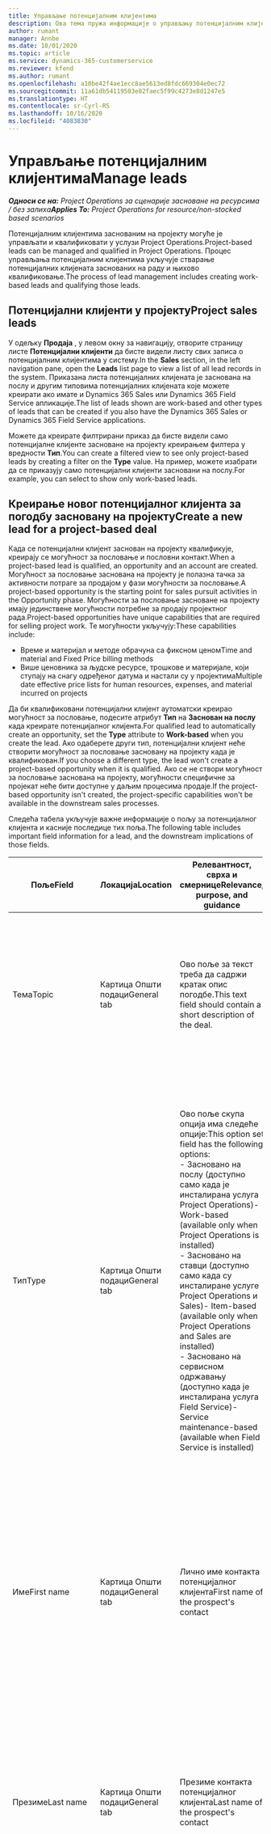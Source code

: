 ```yaml
---
title: Управљање потенцијалним клијентима
description: Ова тема пружа информације о управљању потенцијалним клијентима заснованим на пројекту.
author: rumant
manager: Annbe
ms.date: 10/01/2020
ms.topic: article
ms.service: dynamics-365-customerservice
ms.reviewer: kfend
ms.author: rumant
ms.openlocfilehash: a10be42f4ae1ecc8ae5613ed8fdc669304e0ec72
ms.sourcegitcommit: 11a61db54119503e82faec5f99c4273e8d1247e5
ms.translationtype: HT
ms.contentlocale: sr-Cyrl-RS
ms.lasthandoff: 10/16/2020
ms.locfileid: "4083830"
---
```

# <a name="manage-leads"></a><span data-ttu-id="b7829-103">Управљање потенцијалним клијентима</span><span class="sxs-lookup"><span data-stu-id="b7829-103">Manage leads</span></span>

<span data-ttu-id="b7829-104">_**Односи се на:** Project Operations за сценарије засноване на ресурсима / без залиха_</span><span class="sxs-lookup"><span data-stu-id="b7829-104">_**Applies To:** Project Operations for resource/non-stocked based scenarios_</span></span>

<span data-ttu-id="b7829-105">Потенцијалним клијентима заснованим на пројекту могуће је управљати и квалификовати у услузи Project Operations.</span><span class="sxs-lookup"><span data-stu-id="b7829-105">Project-based leads can be managed and qualified in Project Operations.</span></span> <span data-ttu-id="b7829-106">Процес управљања потенцијалним клијентима укључује стварање потенцијалних клијената заснованих на раду и њихово квалификовање.</span><span class="sxs-lookup"><span data-stu-id="b7829-106">The process of lead management includes creating work-based leads and qualifying those leads.</span></span> 

## <a name="project-sales-leads"></a><span data-ttu-id="b7829-107">Потенцијални клијенти у пројекту</span><span class="sxs-lookup"><span data-stu-id="b7829-107">Project sales leads</span></span>

<span data-ttu-id="b7829-108">У одељку **Продаја** , у левом окну за навигацију, отворите страницу листе **Потенцијални клијенти** да бисте видели листу свих записа о потенцијалним клијентима у систему.</span><span class="sxs-lookup"><span data-stu-id="b7829-108">In the **Sales** section, in the left navigation pane, open the **Leads** list page to view a list of all lead records in the system.</span></span> <span data-ttu-id="b7829-109">Приказана листа потенцијалних клијената је заснована на послу и другим типовима потенцијалних клијената које можете креирати ако имате и Dynamics 365 Sales или Dynamics 365 Field Service апликације.</span><span class="sxs-lookup"><span data-stu-id="b7829-109">The list of leads shown are work-based and other types of leads that can be created if you also have the Dynamics 365 Sales or Dynamics 365 Field Service applications.</span></span>

<span data-ttu-id="b7829-110">Можете да креирате филтрирани приказ да бисте видели само потенцијалне клијенте засноване на пројекту креирањем филтера у вредности **Тип**.</span><span class="sxs-lookup"><span data-stu-id="b7829-110">You can create a filtered view to see only project-based leads by creating a filter on the **Type** value.</span></span> <span data-ttu-id="b7829-111">На пример, можете изабрати да се приказују само потенцијални клијенти засновани на послу.</span><span class="sxs-lookup"><span data-stu-id="b7829-111">For example, you can select to show only work-based leads.</span></span>

## <a name="create-a-new-lead-for-a-project-based-deal"></a><span data-ttu-id="b7829-112">Креирање новог потенцијалног клијента за погодбу засновану на пројекту</span><span class="sxs-lookup"><span data-stu-id="b7829-112">Create a new lead for a project-based deal</span></span>

<span data-ttu-id="b7829-113">Када се потенцијални клијент заснован на пројекту квалификује, креирају се могућност за пословање и пословни контакт.</span><span class="sxs-lookup"><span data-stu-id="b7829-113">When a project-based lead is qualified, an opportunity and an account are created.</span></span> <span data-ttu-id="b7829-114">Могућност за пословање заснована на пројекту је полазна тачка за активности потраге за продајом у фази могућности за пословање.</span><span class="sxs-lookup"><span data-stu-id="b7829-114">A project-based opportunity is the starting point for sales pursuit activities in the Opportunity phase.</span></span> <span data-ttu-id="b7829-115">Могућности за пословање засноване на пројекту имају јединствене могућности потребне за продају пројектног рада.</span><span class="sxs-lookup"><span data-stu-id="b7829-115">Project-based opportunities have unique capabilities that are required for selling project work.</span></span> <span data-ttu-id="b7829-116">Те могућности укључују:</span><span class="sxs-lookup"><span data-stu-id="b7829-116">These capabilities include:</span></span>

- <span data-ttu-id="b7829-117">Време и материјал и методе обрачуна са фиксном ценом</span><span class="sxs-lookup"><span data-stu-id="b7829-117">Time and material and Fixed Price billing methods</span></span>
- <span data-ttu-id="b7829-118">Више ценовника за људске ресурсе, трошкове и материјале, који ступају на снагу одређеног датума и настали су у пројектима</span><span class="sxs-lookup"><span data-stu-id="b7829-118">Multiple date effective price lists for human resources, expenses, and material incurred on projects</span></span>

<span data-ttu-id="b7829-119">Да би квалификовани потенцијални клијент аутоматски креирао могућност за пословање, подесите атрибут **Тип** на **Заснован на послу** када креирате потенцијалног клијента.</span><span class="sxs-lookup"><span data-stu-id="b7829-119">For qualified lead to automatically create an opportunity, set the **Type** attribute to **Work-based** when you create the lead.</span></span> <span data-ttu-id="b7829-120">Ако одаберете други тип, потенцијални клијент неће створити могућност за пословање засновану на пројекту када је квалификован.</span><span class="sxs-lookup"><span data-stu-id="b7829-120">If you choose a different type, the lead won't create a project-based opportunity when it is qualified.</span></span> <span data-ttu-id="b7829-121">Ако се не створи могућност за пословање заснована на пројекту, могућности специфичне за пројекат неће бити доступне у даљим процесима продаје.</span><span class="sxs-lookup"><span data-stu-id="b7829-121">If the project-based opportunity isn't created, the project-specific capabilities won't be available in the downstream sales processes.</span></span>

<span data-ttu-id="b7829-122">Следећа табела укључује важне информације о пољу за потенцијалног клијента и касније последице тих поља.</span><span class="sxs-lookup"><span data-stu-id="b7829-122">The following table includes important field information for a lead, and the downstream implications of those fields.</span></span>
 
| <span data-ttu-id="b7829-123">**Поље**</span><span class="sxs-lookup"><span data-stu-id="b7829-123">**Field**</span></span> | <span data-ttu-id="b7829-124">**Локација**</span><span class="sxs-lookup"><span data-stu-id="b7829-124">**Location**</span></span> | <span data-ttu-id="b7829-125">**Релевантност, сврха и смернице**</span><span class="sxs-lookup"><span data-stu-id="b7829-125">**Relevance, purpose, and guidance**</span></span> | <span data-ttu-id="b7829-126">**Последични утицај**</span><span class="sxs-lookup"><span data-stu-id="b7829-126">**Downstream impact**</span></span> |
| --- | --- | --- | --- |
| <span data-ttu-id="b7829-127">Тема</span><span class="sxs-lookup"><span data-stu-id="b7829-127">Topic</span></span> | <span data-ttu-id="b7829-128">Картица Општи подаци</span><span class="sxs-lookup"><span data-stu-id="b7829-128">General tab</span></span> | <span data-ttu-id="b7829-129">Ово поље за текст треба да садржи кратак опис погодбе.</span><span class="sxs-lookup"><span data-stu-id="b7829-129">This text field should contain a short description of the deal.</span></span> | <span data-ttu-id="b7829-130">Тема потенцијалног клијента подразумевано ће бити тема могућности за пословање, као и назив понуде и пројектног уговора.</span><span class="sxs-lookup"><span data-stu-id="b7829-130">The topic of the lead will default as the topic of the Opportunity, and the Name of Quote and Project contract.</span></span> |
| <span data-ttu-id="b7829-131">Тип</span><span class="sxs-lookup"><span data-stu-id="b7829-131">Type</span></span> | <span data-ttu-id="b7829-132">Картица Општи подаци</span><span class="sxs-lookup"><span data-stu-id="b7829-132">General tab</span></span> | <span data-ttu-id="b7829-133">Ово поље скупа опција има следеће опције:</span><span class="sxs-lookup"><span data-stu-id="b7829-133">This option set field has the following options:</span></span></br><span data-ttu-id="b7829-134">- Засновано на послу (доступно само када је инсталирана услуга Project Operations)</span><span class="sxs-lookup"><span data-stu-id="b7829-134">- Work-based (available only when Project Operations is installed)</span></span></br><span data-ttu-id="b7829-135">- Засновано на ставци (доступно само када су инсталиране услуге Project Operations и Sales)</span><span class="sxs-lookup"><span data-stu-id="b7829-135">- Item-based (available only when Project Operations and Sales are installed)</span></span></br><span data-ttu-id="b7829-136">- Засновано на сервисном одржавању (доступно када је инсталирана услуга Field Service)</span><span class="sxs-lookup"><span data-stu-id="b7829-136">- Service maintenance-based (available when Field Service is installed)</span></span> | <span data-ttu-id="b7829-137">Када се вредност овог поља постави на **Засновано на послу** за потенцијалног клијента, потенцијални клијент је квалификован да креира могућност за пословање засновану на пројекту.</span><span class="sxs-lookup"><span data-stu-id="b7829-137">When the value of this field is set to **Work-based** on the lead, the lead is qualified to create a Project-based Opportunity.</span></span> <span data-ttu-id="b7829-138">Од могућности за пословање засноване на пројекту се захтева да омогући сва проширења и функције специфичне за пројекат у каснијем процесу продаје за ову погодбу.</span><span class="sxs-lookup"><span data-stu-id="b7829-138">A project-based opportunity is required to enable all project-specific extensions and functionality in the downstream sales process for this deal.</span></span> |
| <span data-ttu-id="b7829-139">Име</span><span class="sxs-lookup"><span data-stu-id="b7829-139">First name</span></span> | <span data-ttu-id="b7829-140">Картица Општи подаци</span><span class="sxs-lookup"><span data-stu-id="b7829-140">General tab</span></span> | <span data-ttu-id="b7829-141">Лично име контакта потенцијалног клијента</span><span class="sxs-lookup"><span data-stu-id="b7829-141">First name of the prospect's contact</span></span> | <span data-ttu-id="b7829-142">Када се потенцијални клијент квалификује, креирају се пословни контакт, контакт и могућност за пословање.</span><span class="sxs-lookup"><span data-stu-id="b7829-142">When the lead is qualified, an account, contact, and opportunity are created.</span></span> <span data-ttu-id="b7829-143">Овде се поставља вредност личног имена контакта.</span><span class="sxs-lookup"><span data-stu-id="b7829-143">The first name of the contact is the value set here.</span></span> |
| <span data-ttu-id="b7829-144">Презиме</span><span class="sxs-lookup"><span data-stu-id="b7829-144">Last name</span></span> | <span data-ttu-id="b7829-145">Картица Општи подаци</span><span class="sxs-lookup"><span data-stu-id="b7829-145">General tab</span></span> | <span data-ttu-id="b7829-146">Презиме контакта потенцијалног клијента</span><span class="sxs-lookup"><span data-stu-id="b7829-146">Last name of the prospect's contact</span></span> | <span data-ttu-id="b7829-147">Када се потенцијални клијент квалификује, креирају се пословни контакт, контакт и могућност за пословање.</span><span class="sxs-lookup"><span data-stu-id="b7829-147">When the lead is qualified, an account, contact, and opportunity are created.</span></span> <span data-ttu-id="b7829-148">Овде се поставља вредност презимена контакта.</span><span class="sxs-lookup"><span data-stu-id="b7829-148">The last name of the contact the value set here.</span></span> |
| <span data-ttu-id="b7829-149">Предузеће</span><span class="sxs-lookup"><span data-stu-id="b7829-149">Company</span></span> | <span data-ttu-id="b7829-150">Картица Општи подаци</span><span class="sxs-lookup"><span data-stu-id="b7829-150">General tab</span></span> | <span data-ttu-id="b7829-151">Назив компаније потенцијалног клијента</span><span class="sxs-lookup"><span data-stu-id="b7829-151">Name of the prospect customer's company</span></span> | <span data-ttu-id="b7829-152">Када се потенцијални клијент квалификује, креирају се пословни контакт, контакт и могућност за пословање.</span><span class="sxs-lookup"><span data-stu-id="b7829-152">When the lead is qualified, an account, contact, and opportunity are created.</span></span> <span data-ttu-id="b7829-153">Име креираног пословног контакта је вредност која је овде постављена.</span><span class="sxs-lookup"><span data-stu-id="b7829-153">The name of the account created the value set here.</span></span> |
| <span data-ttu-id="b7829-154">Валута</span><span class="sxs-lookup"><span data-stu-id="b7829-154">Currency</span></span> | <span data-ttu-id="b7829-155">Картица Детаљи</span><span class="sxs-lookup"><span data-stu-id="b7829-155">Details tab</span></span> | <span data-ttu-id="b7829-156">Валута потенцијалног клијента</span><span class="sxs-lookup"><span data-stu-id="b7829-156">Prospect customer's currency</span></span> | <span data-ttu-id="b7829-157">Када се потенцијални клијент квалификује, креирају се пословни контакт, контакт и могућност за пословање.</span><span class="sxs-lookup"><span data-stu-id="b7829-157">When the lead is qualified, an account, contact, and opportunity are created.</span></span> <span data-ttu-id="b7829-158">Валута креираног пословног контакта је вредност која је овде постављена.</span><span class="sxs-lookup"><span data-stu-id="b7829-158">The currency of the account created is the value set here.</span></span> |

## <a name="qualify-a-new-project-based-lead"></a><span data-ttu-id="b7829-159">Квалификовање новог потенцијалног клијента заснованог на пројекту</span><span class="sxs-lookup"><span data-stu-id="b7829-159">Qualify a new project-based lead</span></span>

<span data-ttu-id="b7829-160">Потенцијални клијенти који имају вредност **Тип** постављену на **Заснован на послу** називају се потенцијални клијенти засновани на пројектима.</span><span class="sxs-lookup"><span data-stu-id="b7829-160">Leads that have the **Type** value set to **Work-based** are called project-based leads.</span></span> <span data-ttu-id="b7829-161">Када се потенцијални клијент на заснован на пројекту квалификује, креира се следеће:</span><span class="sxs-lookup"><span data-stu-id="b7829-161">When a project-based lead is qualified, the following is created:</span></span>

- <span data-ttu-id="b7829-162">Потенцијални клијент који користи поље **Предузеће** од потенцијалног клијента.</span><span class="sxs-lookup"><span data-stu-id="b7829-162">An account that uses the **Company** field from the lead.</span></span>
- <span data-ttu-id="b7829-163">Запис контакта повезан са пословним контактом на основу вредности у пољима **Име** и **Презиме** потенцијалног клијента.</span><span class="sxs-lookup"><span data-stu-id="b7829-163">A contact record associated to the account based on the values in the **First Name** and **Last Name** fields on the lead.</span></span>
- <span data-ttu-id="b7829-164">Могућност за пословање заснована на пројекту која има поље **Тип** постављено на &quot;**Засновано на послу**.</span><span class="sxs-lookup"><span data-stu-id="b7829-164">A project-based opportunity that has the **Type** field set to &quot;**Wwork-based**.</span></span>

<span data-ttu-id="b7829-165">За детаљније информације о квалификованим потенцијалним клијентима, погледајте чланак [Квалификовање или конвертовање потенцијалних клијената](https://docs.microsoft.com/dynamics365/sales-enterprise/qualify-lead-convert-opportunity-sales).</span><span class="sxs-lookup"><span data-stu-id="b7829-165">For more detailed information on qualifying leads, see[Qualify or convert leads](https://docs.microsoft.com/dynamics365/sales-enterprise/qualify-lead-convert-opportunity-sales).</span></span>

## <a name="lead-qualification-and-legal-entity-information"></a><span data-ttu-id="b7829-166">Квалификација потенцијалног клијента и информације о правном лицу</span><span class="sxs-lookup"><span data-stu-id="b7829-166">Lead qualification and legal entity information</span></span> 

<span data-ttu-id="b7829-167">Када покренете Project Operations користећи режим примене, Project Operations за сценарије засноване на ресурсима / без залиха, сваки клијент и могућност за пословање ће морати да имају подешено поље **Предузеће-власник**.</span><span class="sxs-lookup"><span data-stu-id="b7829-167">When you run Project Operations using the deployment mode, Project Operations for resource/non-stocked based scenarios, each customer and opportunity will require having the **Owning Company** field set.</span></span> <span data-ttu-id="b7829-168">Предузеће-власник је правно лице у вашој организацији које је власник испоруке пројекта.</span><span class="sxs-lookup"><span data-stu-id="b7829-168">The Owning company is a legal entity in your organization that owns the delivery of the project.</span></span> <span data-ttu-id="b7829-169">Сваки клијент или пословни контакт са типом релације клијента мора имати вредност поља **Предузеће-власник** подешену на правно лице које уговара и преговара са овим клијентом.</span><span class="sxs-lookup"><span data-stu-id="b7829-169">Each customer, or account with relationship type of customer, must have the **Owning Company** field value set to the legal entity that contracts and negotiates with this customer.</span></span> <span data-ttu-id="b7829-170">Клијент може бити само у једном правном лицу.</span><span class="sxs-lookup"><span data-stu-id="b7829-170">A customer can only be in one legal entity.</span></span>

<span data-ttu-id="b7829-171">Када се потенцијални клијент квалификује, креиран записи клијента и могућности за пословање и прилика ће имати поље **Предузеће-власник** подешено на предузеће записа ресурса који може да се резервише за тренутног корисника.</span><span class="sxs-lookup"><span data-stu-id="b7829-171">When a lead is qualified, the customer and opportunity records created will have the **Owning Company** field set to the company of the current user's bookable resource record.</span></span>

<span data-ttu-id="b7829-172">Ако је запис ресурса који може да се резервише за тренутног корисника празан, тада се вредност поља **Предузеће-власник** у запису корисника користи као подразумевана за записе клијента и могућности за пословање.</span><span class="sxs-lookup"><span data-stu-id="b7829-172">If the current user's bookable resource record is empty, then the **Owning Company** field value on the user record is used to default on the customer and the opportunity records.</span></span>

## <a name="business-process-flow-for-project-based-deals"></a><span data-ttu-id="b7829-173">Ток пословног процеса за погодбе засноване на пројекту</span><span class="sxs-lookup"><span data-stu-id="b7829-173">Business process flow for project-based deals</span></span>

<span data-ttu-id="b7829-174">Следећи токови пословних процеса подржани су за погодбе засноване на пројекту у услузи Project Operations:</span><span class="sxs-lookup"><span data-stu-id="b7829-174">The following business process flows are supported for project-based deals in Project Operations:</span></span>

- <span data-ttu-id="b7829-175">Пословни процес од потенцијалног клијента до могућности за пословање</span><span class="sxs-lookup"><span data-stu-id="b7829-175">Lead to Opportunity business process</span></span>
- <span data-ttu-id="b7829-176">Процес продаје могућности за пословање</span><span class="sxs-lookup"><span data-stu-id="b7829-176">Opportunity sales process</span></span>

<span data-ttu-id="b7829-177">Пословни процес од потенцијалног клијента до могућности за пословање подржава следеће фазе:</span><span class="sxs-lookup"><span data-stu-id="b7829-177">The Lead to Opportunity business process supports the following stages:</span></span>

| <span data-ttu-id="b7829-178">Назив фазе</span><span class="sxs-lookup"><span data-stu-id="b7829-178">Stage name</span></span> | <span data-ttu-id="b7829-179">Мапирани ентитет</span><span class="sxs-lookup"><span data-stu-id="b7829-179">Mapped entity</span></span> | <span data-ttu-id="b7829-180">Функционалност</span><span class="sxs-lookup"><span data-stu-id="b7829-180">Functionality</span></span> |
| --- | --- | --- |
| <span data-ttu-id="b7829-181">Квалификуј</span><span class="sxs-lookup"><span data-stu-id="b7829-181">Qualify</span></span> | <span data-ttu-id="b7829-182">Потенцијални клијент</span><span class="sxs-lookup"><span data-stu-id="b7829-182">Lead</span></span> | <span data-ttu-id="b7829-183">Квалификујте потенцијалног клијента да креира пословни контакт, контакт и могућност за пословање.</span><span class="sxs-lookup"><span data-stu-id="b7829-183">Qualify the lead to create an account, contact, and an opportunity.</span></span> |
| <span data-ttu-id="b7829-184">Развиј</span><span class="sxs-lookup"><span data-stu-id="b7829-184">Develop</span></span> | <span data-ttu-id="b7829-185">Могућност за пословање</span><span class="sxs-lookup"><span data-stu-id="b7829-185">Opportunity</span></span> | <span data-ttu-id="b7829-186">Развијте могућност за пословање да бисте додали више информација о обухваћеном послу, кључним заинтересованим странама и конкуренцији.</span><span class="sxs-lookup"><span data-stu-id="b7829-186">Develop the opportunity to add more information on the work involved, key stakeholders, and competition.</span></span> |
| <span data-ttu-id="b7829-187">Предложи</span><span class="sxs-lookup"><span data-stu-id="b7829-187">Propose</span></span> | <span data-ttu-id="b7829-188">Могућност за пословање</span><span class="sxs-lookup"><span data-stu-id="b7829-188">Opportunity</span></span> | <span data-ttu-id="b7829-189">Развијте предлог и добијте одобрење од интерног тима за преглед.</span><span class="sxs-lookup"><span data-stu-id="b7829-189">Develop the proposal and get approval from the internal review team.</span></span> |
| <span data-ttu-id="b7829-190">Затворите</span><span class="sxs-lookup"><span data-stu-id="b7829-190">Close</span></span> | <span data-ttu-id="b7829-191">Могућност за пословање</span><span class="sxs-lookup"><span data-stu-id="b7829-191">Opportunity</span></span> | <span data-ttu-id="b7829-192">Остварите прилику да закључите посао.</span><span class="sxs-lookup"><span data-stu-id="b7829-192">Win the opportunity to close the deal.</span></span> |
